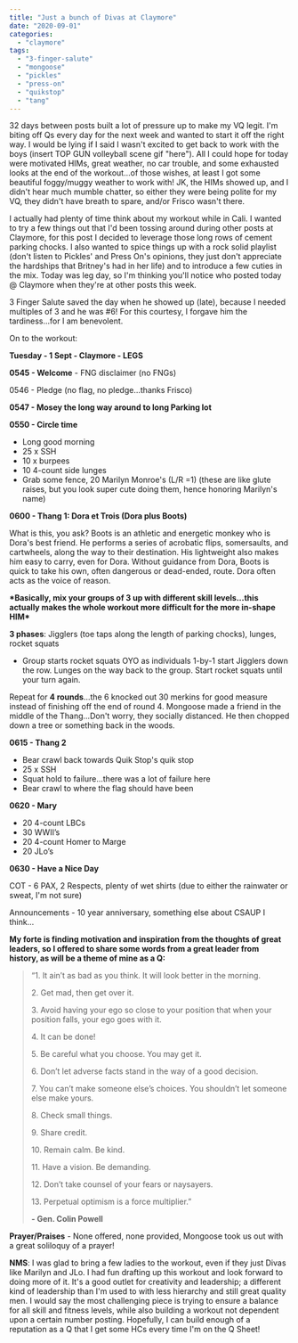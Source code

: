 ```yaml
---
title: "Just a bunch of Divas at Claymore"
date: "2020-09-01"
categories: 
  - "claymore"
tags: 
  - "3-finger-salute"
  - "mongoose"
  - "pickles"
  - "press-on"
  - "quikstop"
  - "tang"
---
```


32 days between posts built a lot of pressure up to make my VQ legit. I'm biting off Qs every day for the next week and wanted to start it off the right way. I would be lying if I said I wasn't excited to get back to work with the boys (insert TOP GUN volleyball scene gif "here"). All I could hope for today were motivated HIMs, great weather, no car trouble, and some exhausted looks at the end of the workout...of those wishes, at least I got some beautiful foggy/muggy weather to work with! JK, the HIMs showed up, and I didn't hear much mumble chatter, so either they were being polite for my VQ, they didn't have breath to spare, and/or Frisco wasn't there.

I actually had plenty of time think about my workout while in Cali. I wanted to try a few things out that I'd been tossing around during other posts at Claymore, for this post I decided to leverage those long rows of cement parking chocks. I also wanted to spice things up with a rock solid playlist (don't listen to Pickles' and Press On's opinions, they just don't appreciate the hardships that Britney's had in her life) and to introduce a few cuties in the mix. Today was leg day, so I'm thinking you'll notice who posted today @ Claymore when they're at other posts this week.

3 Finger Salute saved the day when he showed up (late), because I needed multiples of 3 and he was #6! For this courtesy, I forgave him the tardiness...for I am benevolent.

On to the workout:

**Tuesday - 1 Sept - Claymore - LEGS**

**0545 - Welcome** - FNG disclaimer (no FNGs)

0546 - Pledge (no flag, no pledge...thanks Frisco)

**0547 - Mosey the long way around to long Parking lot**

**0550 - Circle time**

- Long good morning
- 25 x SSH
- 10 x burpees
- 10 4-count side lunges
- Grab some fence, 20 Marilyn Monroe's (L/R =1) (these are like glute raises, but you look super cute doing them, hence honoring Marilyn's name)

**0600 - Thang 1: Dora et Trois (Dora plus Boots)**

What is this, you ask? Boots is an athletic and energetic monkey who is Dora's best friend. He performs a series of acrobatic flips, somersaults, and cartwheels, along the way to their destination. His lightweight also makes him easy to carry, even for Dora. Without guidance from Dora, Boots is quick to take his own, often dangerous or dead-ended, route. Dora often acts as the voice of reason.

**\*Basically, mix your groups of 3 up with different skill levels...this actually makes the whole workout more difficult for the more in-shape HIM\***

**3 phases**: Jigglers (toe taps along the length of parking chocks), lunges, rocket squats

- Group starts rocket squats OYO as individuals 1-by-1 start Jigglers down the row. Lunges on the way back to the group. Start rocket squats until your turn again.

Repeat for **4 rounds**...the 6 knocked out 30 merkins for good measure instead of finishing off the end of round 4. Mongoose made a friend in the middle of the Thang...Don't worry, they socially distanced. He then chopped down a tree or something back in the woods.

**0615 - Thang 2**

- Bear crawl back towards Quik Stop's quik stop
- 25 x SSH
- Squat hold to failure...there was a lot of failure here
- Bear crawl to where the flag should have been

**0620 - Mary**

- 20 4-count LBCs
- 30 WWII’s
- 20 4-count Homer to Marge
- 20 JLo’s

**0630 - Have a Nice Day**

COT - 6 PAX, 2 Respects, plenty of wet shirts (due to either the rainwater or sweat, I'm not sure)

Announcements - 10 year anniversary, something else about CSAUP I think...

**My forte is finding motivation and inspiration from the thoughts of great leaders, so I offered to share some words from a great leader from history, as will be a theme of mine as a Q:**

> “1. It ain’t as bad as you think. It will look better in the morning.
> 
> 2\. Get mad, then get over it.
> 
> 3\. Avoid having your ego so close to your position that when your position falls, your ego goes with it.
> 
> 4\. It can be done!
> 
> 5\. Be careful what you choose. You may get it.
> 
> 6\. Don’t let adverse facts stand in the way of a good decision.
> 
> 7\. You can’t make someone else’s choices. You shouldn’t let someone else make yours.
> 
> 8\. Check small things.
> 
> 9\. Share credit.
> 
> 10\. Remain calm. Be kind.
> 
> 11\. Have a vision. Be demanding.
> 
> 12\. Don’t take counsel of your fears or naysayers.
> 
> 13\. Perpetual optimism is a force multiplier.”
> 
> **\- Gen. Colin Powell**

**Prayer/Praises** - None offered, none provided, Mongoose took us out with a great soliloquy of a prayer!

**NMS**: I was glad to bring a few ladies to the workout, even if they just Divas like Marilyn and JLo. I had fun drafting up this workout and look forward to doing more of it. It's a good outlet for creativity and leadership; a different kind of leadership than I'm used to with less hierarchy and still great quality men. I would say the most challenging piece is trying to ensure a balance for all skill and fitness levels, while also building a workout not dependent upon a certain number posting. Hopefully, I can build enough of a reputation as a Q that I get some HCs every time I'm on the Q Sheet!
